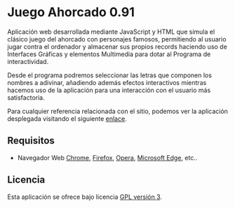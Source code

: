 Juego Ahorcado 0.91
================================

Aplicación web desarrollada mediante JavaScript y HTML que simula el clásico juego del ahorcado con personajes 
famosos, permitiendo al usuario jugar contra el ordenador y almacenar sus propios records haciendo uso de 
Interfaces Gráficas y elementos Multimedia para dotar al Programa de interactividad.

Desde el programa podremos seleccionar las letras que componen los nombres a adivinar, añadiendo además 
efectos interactivos mientras hacemos uso de la aplicación para una interacción con el usuario más satisfactoria.

Para cualquier referencia relacionada con el sitio, podemos ver la aplicación desplegada
visitando el siguiente [enlace].

## Requisitos
- Navegador Web [Chrome], [Firefox], [Opera], [Microsoft Edge], etc..

## Licencia
Esta aplicación se ofrece bajo licencia [GPL versión 3].

[enlace]: https://odeirz.github.io/Juego_Ahorcado/public/
[Chrome]: https://www.google.es/chrome/browser/desktop/index.html
[Firefox]: https://www.mozilla.org/es-ES/firefox/new/
[Opera]: http://www.opera.com/es
[Microsoft Edge]: https://www.microsoft.com/es-es/windows/microsoft-edge
[GPL versión 3]: https://www.gnu.org/licenses/gpl-3.0.en.html
